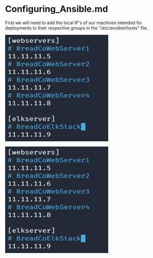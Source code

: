 # Configuring_Ansible.md

 First we will need to add the local IP's of our machines intended for deployments to their respective groups in the "/etc/ansible/hosts" file.

![](Images/Ansible/Snip_1.png)

![alt text](https://github.com/Bradley-Stradling/BreadCo_Elk_Stack/blob/master/Images/Ansible/Snip_1.png?raw=true)
